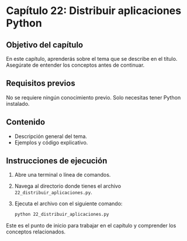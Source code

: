 # Capítulo 22: Distribuir aplicaciones Python

## Objetivo del capítulo
En este capítulo, aprenderás sobre el tema que se describe en el título. Asegúrate de entender los conceptos antes de continuar.

## Requisitos previos
No se requiere ningún conocimiento previo. Solo necesitas tener Python instalado.

## Contenido
- Descripción general del tema.
- Ejemplos y código explicativo.

## Instrucciones de ejecución
1. Abre una terminal o línea de comandos.
2. Navega al directorio donde tienes el archivo `22_distribuir_aplicaciones.py`.
3. Ejecuta el archivo con el siguiente comando:

   ```bash
   python 22_distribuir_aplicaciones.py
   ```

Este es el punto de inicio para trabajar en el capítulo y comprender los conceptos relacionados.
